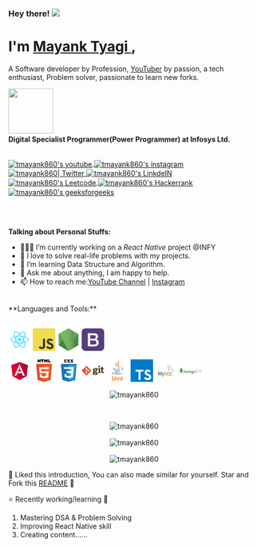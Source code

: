 ### Hey there! <img src="https://user-images.githubusercontent.com/5679180/79618120-0daffb80-80be-11ea-819e-d2b0fa904d07.gif" width="27px">

# I'm <a align="center" href="https://tmayank860.github.io/MayankTyagi-portfolio/"  target="_blank">Mayank Tyagi </a>,
A Software developer by Profession, <a href="http://youtube.com/mayanktyagi/" target="_blank">YouTuber</a> by passion, a tech enthusiast, Problem solver, passionate to learn new forks.

<img src="https://media.giphy.com/media/D0EjguuQzYr9m/giphy.gif" width="90px" height="90px"><br/><b>Digital Specialist Programmer(Power Programmer) at Infosys Ltd.</b>

<br/>
<a href="http://youtube.com/mayanktyagi/" target="_blank"> 
   <img align="center" alt="tmayank860's youtube" width="35px" src="https://cdn.jsdelivr.net/npm/simple-icons@v3/icons/youtube.svg" />
</a>
<a href="https://www.instagram.com/the_cs_guy_/" target="_blank"> 
   <img align="center" alt="tmayank860's instagram" width="35px" src="https://cdn.jsdelivr.net/npm/simple-icons@v3/icons/instagram.svg" />
</a>
<a href="https://twitter.com/tmayank860" target="_blank">
  <img align="center" alt="tmayank860| Twitter" width="22px" src="https://cdn.jsdelivr.net/npm/simple-icons@v3/icons/twitter.svg" />
</a> 
<a href="https://www.linkedin.com/in/tmayank860/" target="_blank">
  <img align="center" alt="tmayank860's LinkdeIN" width="35px" src="https://cdn.jsdelivr.net/npm/simple-icons@v3/icons/linkedin.svg" />
</a>

<a href="https://leetcode.com/tmayank860/" target="_blank">
  <img align="center" alt="tmayank860's Leetcode" width="22px" src="https://cdn.jsdelivr.net/npm/simple-icons@v3/icons/leetcode.svg" />
</a> 
<a href="https://www.hackerrank.com/tmayank860?hr_r=1" target="_blank"> 
   <img align="center" alt="tmayank860's Hackerrank" width="35px" src="https://cdn.jsdelivr.net/npm/simple-icons@v3/icons/hackerrank.svg" />
</a>
<a href="https://auth.geeksforgeeks.org/user/tmayank860/practice/" target="_blank"> 
   <img align="center" alt="tmayank860's geeksforgeeks" width="35px" src="https://cdn.jsdelivr.net/npm/simple-icons@v3/icons/geeksforgeeks.svg" />
</a>



<br><br>


<!--   <img align="right" alt="GIF" src="https://media.giphy.com/media/VTtANKl0beDFQRLDTh/giphy.gif" /> -->
  
**Talking about Personal Stuffs:**



- 👨🏻‍💻 I’m currently working on a <em>React Native</em> project @INFY
- 🌱 I love to solve real-life problems with my projects.
- 🤔 I’m learning Data Structure and Algorithm.
- 💬 Ask me about anything, I am happy to help.
- 📫 How to reach me:<a href="http://youtube.com/mayanktyagi/" target="_blank">YouTube Channel</a> |  <a href="https://www.instagram.com/the_cs_guy_/" target="_blank">Instagram</a>
<br>
**Languages and Tools:**
<br>
<br>

<code><img height="45" src="https://raw.githubusercontent.com/github/explore/80688e429a7d4ef2fca1e82350fe8e3517d3494d/topics/react/react.png"></code>
<code><img height="45" src="https://raw.githubusercontent.com/github/explore/80688e429a7d4ef2fca1e82350fe8e3517d3494d/topics/javascript/javascript.png"></code>
<code><img height="45" src="https://raw.githubusercontent.com/github/explore/80688e429a7d4ef2fca1e82350fe8e3517d3494d/topics/nodejs/nodejs.png"></code>
<code><img height="45" src="https://raw.githubusercontent.com/github/explore/80688e429a7d4ef2fca1e82350fe8e3517d3494d/topics/bootstrap/bootstrap.png"></code>

<code><img height="45" src="https://raw.githubusercontent.com/github/explore/80688e429a7d4ef2fca1e82350fe8e3517d3494d/topics/angular/angular.png"></code>
<code><img height="45" src="https://raw.githubusercontent.com/github/explore/80688e429a7d4ef2fca1e82350fe8e3517d3494d/topics/html/html.png"></code>
<code><img height="45" src="https://raw.githubusercontent.com/github/explore/80688e429a7d4ef2fca1e82350fe8e3517d3494d/topics/css/css.png"></code>
<code><img height="45" src="https://raw.githubusercontent.com/github/explore/80688e429a7d4ef2fca1e82350fe8e3517d3494d/topics/git/git.png"></code>
<code><img height="45" src="https://raw.githubusercontent.com/github/explore/80688e429a7d4ef2fca1e82350fe8e3517d3494d/topics/java/java.png"></code>
<code><img height="45" src="https://raw.githubusercontent.com/github/explore/80688e429a7d4ef2fca1e82350fe8e3517d3494d/topics/typescript/typescript.png"></code>
<code><img height="45" src="https://raw.githubusercontent.com/github/explore/80688e429a7d4ef2fca1e82350fe8e3517d3494d/topics/mysql/mysql.png"></code>
<code><img height="45" src="https://raw.githubusercontent.com/github/explore/80688e429a7d4ef2fca1e82350fe8e3517d3494d/topics/mongodb/mongodb.png"></code>
<br>

<p align="center"> <img src="https://komarev.com/ghpvc/?username=tmayank860" alt="tmayank860" /> </p>
 
 <br>
<!-- <img src="https://github-readme-stats.vercel.app/api?username=tmayank860&&show_icons=true&title_color=08fdd8&icon_color=bb2acf&text_color=ffffff&bg_color=242424" width="100%"/>  -->

<p align="center"> <img align="center" src="https://github-readme-stats.vercel.app/api?username=tmayank860&locale=en" alt="tmayank860" /></p>
<p align="center"> <img align="center" src="https://github-readme-stats.vercel.app/api/top-langs/?username=tmayank860&layout=compact&langs_count=8" alt="tmayank860" />

<p align="center"><img align="center" src="https://github-readme-streak-stats.herokuapp.com/?user=tmayank860" alt="tmayank860" /></p>
<!--[tmayank860 github stats](https://github-readme-stats.vercel.app/api?username=tmayank860&show_icons=true&hide_border=true)-->

:pushpin: Liked this introduction, You can also made similar for yourself. Star and Fork this [README](https://github.com/tmayank860/tmayank860) :pencil:

⭐️ Recently working/learning :rocket:
1. Mastering DSA & Problem Solving
2. Improving React Native skill
3. Creating content......


